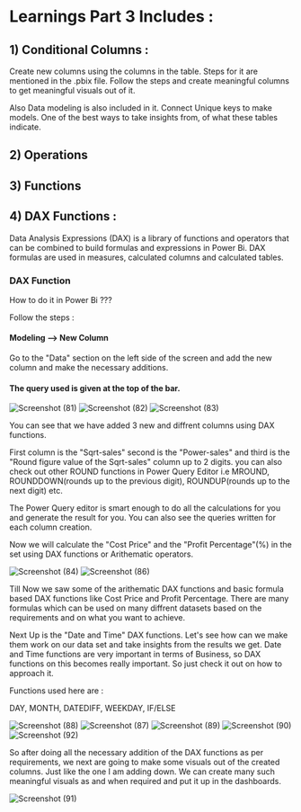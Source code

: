 # Learnings Part 3 Includes : 

## 1) Conditional Columns : 

Create new columns using the columns in the table. Steps for it are mentioned in the .pbix file. Follow the steps and create meaningful columns to get meaningful visuals out of it. 

Also Data modeling is also included in it. Connect Unique keys to make models. One of the best ways to take insights from, of what these tables indicate.

## 2) Operations

## 3) Functions

## 4) DAX Functions :

Data Analysis Expressions (DAX) is a library of functions and operators that can be combined to build formulas and expressions in Power Bi.
DAX formulas are used in measures, calculated columns and calculated tables.

### DAX Function

How to do it in Power Bi ???

Follow the steps :

#### Modeling --> New Column
Go to the "Data" section on the left side of the screen and add the new column and make the necessary additions. 

#### The query used is given at the top of the bar.

![Screenshot (81)](https://user-images.githubusercontent.com/98825618/205233708-bdd18e4d-2150-4e18-8bec-ace1128bd492.png)
![Screenshot (82)](https://user-images.githubusercontent.com/98825618/205234810-d7a8d436-5cb5-4b67-81bf-7891e2f30856.png)
![Screenshot (83)](https://user-images.githubusercontent.com/98825618/205236367-38a724f9-2887-4191-9108-ab9fcb297d91.png)

You can see that we have added 3 new and diffrent columns using DAX functions. 

First column is the "Sqrt-sales" second is the "Power-sales" and third is the "Round figure value of the Sqrt-sales" column up to 2 digits. you can also check out other ROUND functions in Power Query Editor i.e MROUND, ROUNDDOWN(rounds up to the previous digit), ROUNDUP(rounds up to the next digit) etc.

The Power Query editor is smart enough to do all the calculations for you and generate the result for you. You can also see the queries written for each column creation.

Now we will calculate the "Cost Price" and the "Profit Percentage"(%) in the set using DAX functions or Arithematic operators. 

![Screenshot (84)](https://user-images.githubusercontent.com/98825618/205274750-203b1bff-4211-4e5b-8808-cddf382f63e8.png)
![Screenshot (86)](https://user-images.githubusercontent.com/98825618/205276313-52c504af-2b50-44c9-9798-f76245b0189f.png)

Till Now we saw some of the arithematic DAX functions and basic formula based DAX functions like Cost Price and Profit Percentage.
There are many formulas which can be used on many diffrent datasets based on the requirements and on what you want to achieve.

Next Up is the "Date and Time" DAX functions. Let's see how can we make them work on our data set and take insights from the results we get.
Date and Time functions are very important in terms of Business, so DAX functions on this becomes really important. So just check it out on how to approach it.

Functions used here are :

DAY, MONTH, DATEDIFF, WEEKDAY, IF/ELSE 

![Screenshot (88)](https://user-images.githubusercontent.com/98825618/205279618-7a440177-eaa8-41cc-98f3-fa332ce10acf.png)
![Screenshot (87)](https://user-images.githubusercontent.com/98825618/205279664-58f4b159-15a3-4730-99a2-8ac05edfbf9c.png)
![Screenshot (89)](https://user-images.githubusercontent.com/98825618/205280215-e8caa006-1316-4b22-b5d7-71c6aafde73c.png)
![Screenshot (90)](https://user-images.githubusercontent.com/98825618/205282220-2e843925-0e1f-4ef9-acd4-83f5eb946da3.png)
![Screenshot (92)](https://user-images.githubusercontent.com/98825618/205428105-27b3eee7-238a-49c8-9c0f-b62f2933bcc9.png)

So after doing all the necessary addition of the DAX functions as per requirements, we next are going to make some visuals out of the created columns.
Just like the one I am adding down. We can create many such meaningful visuals as and when required and put it up in the dashboards.

![Screenshot (91)](https://user-images.githubusercontent.com/98825618/205289753-1d047a94-df8e-4e13-8de3-5c89a0186ecd.png)





